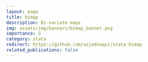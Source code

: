 ```yaml
---
layout: page
title: bimap
description: Bi-variate maps
img: assets/img/banners/bimap_banner.png
importance: 3
category: stata
redirect: https://github.com/asjadnaqvi/stata-bimap
related_publications: false
---
```


